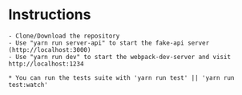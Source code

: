 # Instructions
    - Clone/Download the repository
    - Use "yarn run server-api" to start the fake-api server (http://localhost:3000)
    - Use "yarn run dev" to start the webpack-dev-server and visit http://localhost:1234
  
    * You can run the tests suite with 'yarn run test' || 'yarn run test:watch'
    
  
